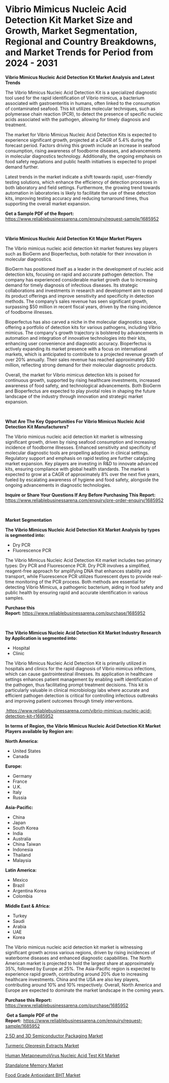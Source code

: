 <p><h1>Vibrio Mimicus Nucleic Acid Detection Kit Market Size and Growth, Market Segmentation, Regional and Country Breakdowns, and Market Trends for Period from 2024 -  2031</h1></p><p><strong>Vibrio Mimicus Nucleic Acid Detection Kit Market Analysis and Latest Trends</strong></p>
<p><p>The Vibrio Mimicus Nucleic Acid Detection Kit is a specialized diagnostic tool used for the rapid identification of Vibrio mimicus, a bacterium associated with gastroenteritis in humans, often linked to the consumption of contaminated seafood. This kit utilizes molecular techniques, such as polymerase chain reaction (PCR), to detect the presence of specific nucleic acids associated with the pathogen, allowing for timely diagnosis and treatment.</p><p>The market for Vibrio Mimicus Nucleic Acid Detection Kits is expected to experience significant growth, projected at a CAGR of 5.4% during the forecast period. Factors driving this growth include an increase in seafood consumption, rising awareness of foodborne diseases, and advancements in molecular diagnostics technology. Additionally, the ongoing emphasis on food safety regulations and public health initiatives is expected to propel demand further.</p><p>Latest trends in the market indicate a shift towards rapid, user-friendly testing solutions, which enhance the efficiency of detection processes in both laboratory and field settings. Furthermore, the growing trend towards automation in laboratories is likely to facilitate the use of these detection kits, improving testing accuracy and reducing turnaround times, thus supporting the overall market expansion.</p></p>
<p><strong>Get a Sample PDF of the Report:&nbsp;</strong> <a href="https://www.reliablebusinessarena.com/enquiry/request-sample/1685952?utm_campaign=1286&utm_medium=2&utm_source=Github&utm_content=ia&utm_term=13102024&utm_id=vibrio-mimicus-nucleic-acid-detection-kit">https://www.reliablebusinessarena.com/enquiry/request-sample/1685952</a></p>
<p>&nbsp;</p>
<p><strong>Vibrio Mimicus Nucleic Acid Detection Kit Major Market Players</strong></p>
<p><p>The Vibrio mimicus nucleic acid detection kit market features key players such as BioGerm and Bioperfectus, both notable for their innovation in molecular diagnostics. </p><p>BioGerm has positioned itself as a leader in the development of nucleic acid detection kits, focusing on rapid and accurate pathogen detection. The company has experienced considerable market growth due to increasing demand for timely diagnosis of infectious diseases. Its strategic collaborations and investments in research and development aim to expand its product offerings and improve sensitivity and specificity in detection methods. The company’s sales revenue has seen significant growth, surpassing $50 million in recent fiscal years, driven by the rising incidence of foodborne illnesses.</p><p>Bioperfectus has also carved a niche in the molecular diagnostics space, offering a portfolio of detection kits for various pathogens, including Vibrio mimicus. The company's growth trajectory is bolstered by advancements in automation and integration of innovative technologies into their kits, enhancing user convenience and diagnostic accuracy. Bioperfectus is actively expanding its market presence with a focus on international markets, which is anticipated to contribute to a projected revenue growth of over 20% annually. Their sales revenue has reached approximately $30 million, reflecting strong demand for their molecular diagnostic products.</p><p>Overall, the market for Vibrio mimicus detection kits is poised for continuous growth, supported by rising healthcare investments, increased awareness of food safety, and technological advancements. Both BioGerm and Bioperfectus are expected to play pivotal roles in shaping the future landscape of the industry through innovation and strategic market expansion.</p></p>
<p>&nbsp;</p>
<p><strong>What Are The Key Opportunities For Vibrio Mimicus Nucleic Acid Detection Kit Manufacturers?</strong></p>
<p><p>The Vibrio mimicus nucleic acid detection kit market is witnessing significant growth, driven by rising seafood consumption and increasing incidence of foodborne illnesses. Enhanced sensitivity and specificity of molecular diagnostic tools are propelling adoption in clinical settings. Regulatory support and emphasis on rapid testing are further catalyzing market expansion. Key players are investing in R&D to innovate advanced kits, ensuring compliance with global health standards. The market is expected to grow at a CAGR of approximately 8% over the next five years, fueled by escalating awareness of hygiene and food safety, alongside the ongoing advancements in diagnostic technologies.</p></p>
<p><strong>Inquire or Share Your Questions If Any Before Purchasing This Report:</strong> <a href="https://www.reliablebusinessarena.com/enquiry/pre-order-enquiry/1685952?utm_campaign=1286&utm_medium=2&utm_source=Github&utm_content=ia&utm_term=13102024&utm_id=vibrio-mimicus-nucleic-acid-detection-kit">https://www.reliablebusinessarena.com/enquiry/pre-order-enquiry/1685952</a></p>
<p>&nbsp;</p>
<p><strong>Market Segmentation</strong></p>
<p><strong>The Vibrio Mimicus Nucleic Acid Detection Kit Market Analysis by types is segmented into:</strong></p>
<p><ul><li>Dry PCR</li><li>Fluorescence PCR</li></ul></p>
<p><p>The Vibrio Mimicus Nucleic Acid Detection Kit market includes two primary types: Dry PCR and Fluorescence PCR. Dry PCR involves a simplified, reagent-free approach for amplifying DNA that enhances stability and transport, while Fluorescence PCR utilizes fluorescent dyes to provide real-time monitoring of the PCR process. Both methods are essential for detecting Vibrio Mimicus, a pathogenic bacterium, aiding in food safety and public health by ensuring rapid and accurate identification in various samples.</p></p>
<p><strong>Purchase this Report:&nbsp;</strong><a href="https://www.reliablebusinessarena.com/purchase/1685952?utm_campaign=1286&utm_medium=2&utm_source=Github&utm_content=ia&utm_term=13102024&utm_id=vibrio-mimicus-nucleic-acid-detection-kit">https://www.reliablebusinessarena.com/purchase/1685952</a></p>
<p>&nbsp;</p>
<p><strong>The Vibrio Mimicus Nucleic Acid Detection Kit Market Industry Research by Application is segmented into:</strong></p>
<p><ul><li>Hospital</li><li>Clinic</li></ul></p>
<p><p>The Vibrio Mimicus Nucleic Acid Detection Kit is primarily utilized in hospitals and clinics for the rapid diagnosis of Vibrio mimicus infections, which can cause gastrointestinal illnesses. Its application in healthcare settings enhances patient management by enabling swift identification of the pathogen, thus facilitating prompt treatment decisions. This kit is particularly valuable in clinical microbiology labs where accurate and efficient pathogen detection is critical for controlling infectious outbreaks and improving patient outcomes through timely interventions.</p></p>
<p><a href="https://www.reliablebusinessarena.com/vibrio-mimicus-nucleic-acid-detection-kit-r1685952?utm_campaign=1286&utm_medium=2&utm_source=Github&utm_content=ia&utm_term=13102024&utm_id=vibrio-mimicus-nucleic-acid-detection-kit">&nbsp;https://www.reliablebusinessarena.com/vibrio-mimicus-nucleic-acid-detection-kit-r1685952</a></p>
<p><strong>In terms of Region, the Vibrio Mimicus Nucleic Acid Detection Kit Market Players available by Region are:</strong></p>
<p>
    <p> <strong> North America: </strong>
        <ul>
            <li>United States</li>
            <li>Canada</li>
        </ul>
        </p> 
    <p> <strong> Europe: </strong>
        <ul>
            <li>Germany</li>
            <li>France</li>
            <li>U.K.</li>
            <li>Italy</li>
            <li>Russia</li>
        </ul>
        </p> 
    <p> <strong> Asia-Pacific: </strong>
        <ul>
            <li>China</li>
            <li>Japan</li>
            <li>South Korea</li>
            <li>India</li>
            <li>Australia</li>
            <li>China Taiwan</li>
            <li>Indonesia</li>
            <li>Thailand</li>
            <li>Malaysia</li>
        </ul>
        </p> 
    <p> <strong> Latin America: </strong>
        <ul>
            <li>Mexico</li>
            <li>Brazil</li>
            <li>Argentina Korea</li>
            <li>Colombia</li>
        </ul>
        </p> 
    <p> <strong> Middle East & Africa: </strong>
        <ul>
            <li>Turkey</li>
            <li>Saudi</li>
            <li>Arabia</li>
            <li>UAE</li>
            <li>Korea</li>
        </ul>
    </p>
    </p>
<p><p>The Vibrio mimicus nucleic acid detection kit market is witnessing significant growth across various regions, driven by rising incidences of waterborne diseases and enhanced diagnostic capabilities. The North American market is projected to hold the largest share at approximately 35%, followed by Europe at 25%. The Asia-Pacific region is expected to experience rapid growth, contributing around 20% due to increasing healthcare investments. China and the USA are also key players, contributing around 10% and 10% respectively. Overall, North America and Europe are expected to dominate the market landscape in the coming years.</p></p>
<p><strong>Purchase this Report: </strong><a href="https://www.reliablebusinessarena.com/purchase/1685952?utm_campaign=1286&utm_medium=2&utm_source=Github&utm_content=ia&utm_term=13102024&utm_id=vibrio-mimicus-nucleic-acid-detection-kit">https://www.reliablebusinessarena.com/purchase/1685952</a></p>
<p>&nbsp;<strong>Get a Sample PDF of the Report:&nbsp;&nbsp;</strong><a href="https://www.reliablebusinessarena.com/enquiry/request-sample/1685952?utm_campaign=1286&utm_medium=2&utm_source=Github&utm_content=ia&utm_term=13102024&utm_id=vibrio-mimicus-nucleic-acid-detection-kit">https://www.reliablebusinessarena.com/enquiry/request-sample/1685952</a></p>
<p><strong></strong></p>
<p><p><a href="https://www.linkedin.com/pulse/25d-3d-semiconductor-packaging-market-size-growing-cagr-149-vb9re?utm_campaign=1286&utm_medium=2&utm_source=Github&utm_content=ia&utm_term=13102024&utm_id=vibrio-mimicus-nucleic-acid-detection-kit">2.5D and 3D Semiconductor Packaging Market</a></p><p><a href="https://www.linkedin.com/pulse/evolution-turmeric-oleoresin-extracts-market-key-shifts-gvecc?utm_campaign=1286&utm_medium=2&utm_source=Github&utm_content=ia&utm_term=13102024&utm_id=vibrio-mimicus-nucleic-acid-detection-kit">Turmeric Oleoresin Extracts Market</a></p><p><a href="https://github.com/luckyshygirl/Market-Research-Report-List-6/blob/main/human-metapneumovirus-nucleic-acid-test-kit-market.md?utm_campaign=1286&utm_medium=2&utm_source=Github&utm_content=ia&utm_term=13102024&utm_id=vibrio-mimicus-nucleic-acid-detection-kit">Human MetapneumoVirus Nucleic Acid Test Kit Market</a></p><p><a href="https://www.linkedin.com/pulse/consumer-behavior-shifts-standalone-memory-market-demand-analysis-zzxje?utm_campaign=1286&utm_medium=2&utm_source=Github&utm_content=ia&utm_term=13102024&utm_id=vibrio-mimicus-nucleic-acid-detection-kit">Standalone Memory Market</a></p><p><a href="https://www.linkedin.com/pulse/evaluating-global-food-grade-antioxidant-bht-market-trends-vog8c?utm_campaign=1286&utm_medium=2&utm_source=Github&utm_content=ia&utm_term=13102024&utm_id=vibrio-mimicus-nucleic-acid-detection-kit">Food Grade Antioxidant BHT Market</a></p></p>